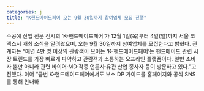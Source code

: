 ```yaml
---
categories: j
title: "K핸드메이드페어 오는 9월 30일까지 참여업체 모집 진행"
---
```

수공예 산업 전문 전시회 ‘K-핸드메이드페어’가 12월 1일(목)부터 4일(일)까지 서울 코엑스서 개최 소식을 알려왔으며, 오는 9월 30일까지 참여업체를 모집한다고 밝혔다. 관계자는 “매년 4만 명 이상의 관람객이 모이는 ‘K-핸드메이드페어’는 핸드메이드 관련 시장 트렌드를 가장 빠르게 파악하고 관람객과 소통하는 오프라인 플랫폼이다. 일반 소비자 뿐만 아니라 관련 바이어‧MD‧각종 언론사‧유관 산업 종사자 등이 방문하고 있다.”고 전했다. 이어 “금번 K-핸드메이드페어에서도 부스 DP 가이드를 홈페이지와 공식 SNS를 통해 안내하